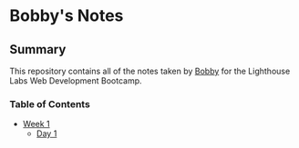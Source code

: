 # Bobby's Notes

## Summary 

This repository contains all of the notes taken by [Bobby](https://github.com/byuno/lighthouse-web-notes/blob/master/README.md) for the Lighthouse Labs Web Development Bootcamp.

### Table of Contents
* [Week 1](/Week_1)
  * [Day 1](/Week_1/Day_1)

  